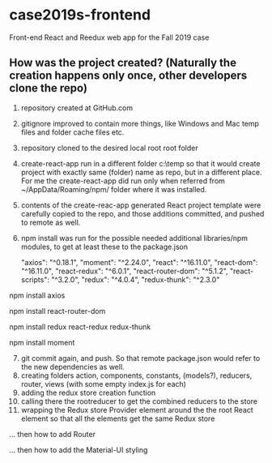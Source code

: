# case2019s-frontend
Front-end React and Reedux web app for the Fall 2019 case

## How was the project created? (Naturally the creation happens only once, other developers clone the repo)
1. repository created at GitHub.com
2. gitignore improved to contain more things, like Windows and Mac temp files and folder cache files etc.
3. repository cloned to the desired local root root folder
4. create-react-app run in a different folder c:\temp so that it would create project with exactly same (folder) name as repo, but in a different place. For me the create-react-app did run only when referred from ~/AppData/Roaming/npm/ folder where it was installed.
5. contents of the create-reac-app generated React project template were carefully copied to the repo, and those additions committed, and pushed to remote as well.
6. npm install was run for the possible needed additional libraries/npm modules, to get at least these to the package.json

    "axios": "^0.18.1",
    "moment": "^2.24.0",
    "react": "^16.11.0",
    "react-dom": "^16.11.0",
    "react-redux": "^6.0.1",
    "react-router-dom": "^5.1.2",
    "react-scripts": "^3.2.0",
    "redux": "^4.0.4",
    "redux-thunk": "^2.3.0"

npm install axios

npm install react-router-dom

npm install redux react-redux redux-thunk

npm install moment
    
7. git commit again, and push. So that remote package.json would refer to the new dependencies as well.
8. creating folders action, components, constants, (models?), reducers, router, views (with some empty index.js for each)
9. adding the redux store creation function
10. calling there the rootreducer to get the combined reducers to the store
11. wrapping the Redux store Provider element around the the root React element so that all the elements get the same Redux store

... then how to add Router

... then how to add the Material-UI styling
